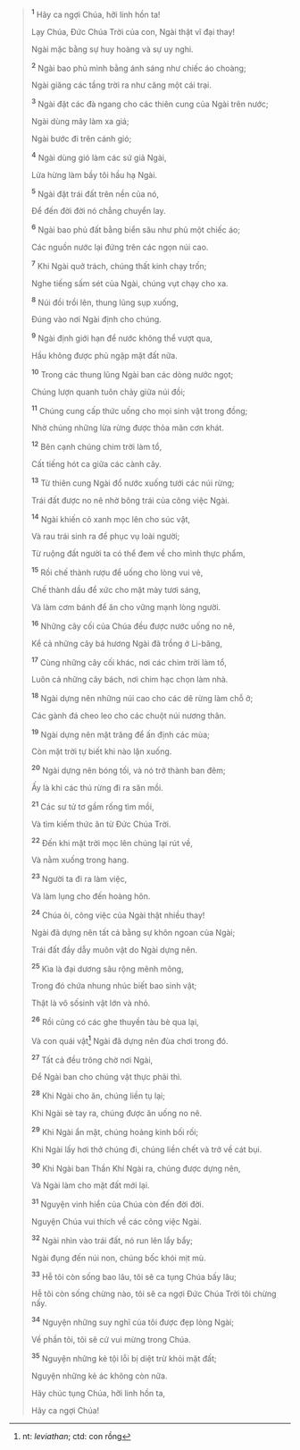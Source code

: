 > <sup><b>1</b></sup> Hãy ca ngợi Chúa, hỡi linh hồn ta!
>
> Lạy Chúa, Ðức Chúa Trời của con, Ngài thật vĩ đại thay!
>
> Ngài mặc bằng sự huy hoàng và sự uy nghi.
>
> <sup><b>2</b></sup> Ngài bao phủ mình bằng ánh sáng như chiếc áo choàng;
>
> Ngài giăng các tầng trời ra như căng một cái trại.
>
> <sup><b>3</b></sup> Ngài đặt các đà ngang cho các thiên cung của Ngài trên nước;
>
> Ngài dùng mây làm xa giá;
>
> Ngài bước đi trên cánh gió;
>
> <sup><b>4</b></sup> Ngài dùng gió làm các sứ giả Ngài,
>
> Lửa hừng làm bầy tôi hầu hạ Ngài.
>
> <sup><b>5</b></sup> Ngài đặt trái đất trên nền của nó,
>
> Ðể đến đời đời nó chẳng chuyển lay.
>
> <sup><b>6</b></sup> Ngài bao phủ đất bằng biển sâu như phủ một chiếc áo;
>
> Các nguồn nước lại đứng trên các ngọn núi cao.
>
> <sup><b>7</b></sup> Khi Ngài quở trách, chúng thất kinh chạy trốn;
>
> Nghe tiếng sấm sét của Ngài, chúng vụt chạy cho xa.
>
> <sup><b>8</b></sup> Núi đồi trồi lên, thung lũng sụp xuống,
>
> Ðúng vào nơi Ngài định cho chúng.
>
> <sup><b>9</b></sup> Ngài định giới hạn để nước không thể vượt qua,
>
> Hầu không được phủ ngập mặt đất nữa.
>
> <sup><b>10</b></sup> Trong các thung lũng Ngài ban các dòng nước ngọt;
>
> Chúng lượn quanh tuôn chảy giữa núi đồi;
>
> <sup><b>11</b></sup> Chúng cung cấp thức uống cho mọi sinh vật trong đồng;
>
> Nhờ chúng những lừa rừng được thỏa mãn cơn khát.
>
> <sup><b>12</b></sup> Bên cạnh chúng chim trời làm tổ,
>
> Cất tiếng hót ca giữa các cành cây.
>
> <sup><b>13</b></sup> Từ thiên cung Ngài đổ nước xuống tưới các núi rừng;
>
> Trái đất được no nê nhờ bông trái của công việc Ngài.
>
> <sup><b>14</b></sup> Ngài khiến cỏ xanh mọc lên cho súc vật,
>
> Và rau trái sinh ra để phục vụ loài người;
>
> Từ ruộng đất người ta có thể đem về cho mình thực phẩm,
>
> <sup><b>15</b></sup> Rồi chế thành rượu để uống cho lòng vui vẻ,
>
> Chế thành dầu để xức cho mặt mày tươi sáng,
>
> Và làm cơm bánh để ăn cho vững mạnh lòng người.
>
> <sup><b>16</b></sup> Những cây cối của Chúa đều được nước uống no nê,
>
> Kể cả những cây bá hương Ngài đã trồng ở Li-băng,
>
> <sup><b>17</b></sup> Cùng những cây cối khác, nơi các chim trời làm tổ,
>
> Luôn cả những cây bách, nơi chim hạc chọn làm nhà.
>
> <sup><b>18</b></sup> Ngài dựng nên những núi cao cho các dê rừng làm chỗ ở;
>
> Các gành đá cheo leo cho các chuột núi nương thân.
>
> <sup><b>19</b></sup> Ngài dựng nên mặt trăng để ấn định các mùa;
>
> Còn mặt trời tự biết khi nào lặn xuống.
>
> <sup><b>20</b></sup> Ngài dựng nên bóng tối, và nó trở thành ban đêm;
>
> Ấy là khi các thú rừng đi ra săn mồi.
>
> <sup><b>21</b></sup> Các sư tử tơ gầm rống tìm mồi,
>
> Và tìm kiếm thức ăn từ Ðức Chúa Trời.
>
> <sup><b>22</b></sup> Ðến khi mặt trời mọc lên chúng lại rút về,
>
> Và nằm xuống trong hang.
>
> <sup><b>23</b></sup> Người ta đi ra làm việc,
>
> Và làm lụng cho đến hoàng hôn.
>
> <sup><b>24</b></sup> Chúa ôi, công việc của Ngài thật nhiều thay!
>
> Ngài đã dựng nên tất cả bằng sự khôn ngoan của Ngài;
>
> Trái đất đầy dẫy muôn vật do Ngài dựng nên.
>
> <sup><b>25</b></sup> Kìa là đại dương sâu rộng mênh mông,
>
> Trong đó chứa nhung nhúc biết bao sinh vật;
>
> Thật là vô sốsinh vật lớn và nhỏ.
>
> <sup><b>26</b></sup> Rồi cũng có các ghe thuyền tàu bè qua lại,
>
> Và con quái vật[^1-8ef782b0-9afb-4c1b-bb98-1b09313f7b39] Ngài đã dựng nên đùa chơi trong đó.
>
> <sup><b>27</b></sup> Tất cả đều trông chờ nơi Ngài,
>
> Ðể Ngài ban cho chúng vật thực phải thì.
>
> <sup><b>28</b></sup> Khi Ngài cho ăn, chúng liền tụ lại;
>
> Khi Ngài sè tay ra, chúng được ăn uống no nê.
>
> <sup><b>29</b></sup> Khi Ngài ẩn mặt, chúng hoảng kinh bối rối;
>
> Khi Ngài lấy hơi thở chúng đi, chúng liền chết và trở về cát bụi.
>
> <sup><b>30</b></sup> Khi Ngài ban Thần Khí Ngài ra, chúng được dựng nên,
>
> Và Ngài làm cho mặt đất mới lại.
>
> <sup><b>31</b></sup> Nguyện vinh hiển của Chúa còn đến đời đời.
>
> Nguyện Chúa vui thích về các công việc Ngài.
>
> <sup><b>32</b></sup> Ngài nhìn vào trái đất, nó run lên lẩy bẩy;
>
> Ngài đụng đến núi non, chúng bốc khói mịt mù.
>
> <sup><b>33</b></sup> Hễ tôi còn sống bao lâu, tôi sẽ ca tụng Chúa bấy lâu;
>
> Hễ tôi còn sống chừng nào, tôi sẽ ca ngợi Ðức Chúa Trời tôi chừng nấy.
>
> <sup><b>34</b></sup> Nguyện những suy nghĩ của tôi được đẹp lòng Ngài;
>
> Về phần tôi, tôi sẽ cứ vui mừng trong Chúa.
>
> <sup><b>35</b></sup> Nguyện những kẻ tội lỗi bị diệt trừ khỏi mặt đất;
>
> Nguyện những kẻ ác không còn nữa.
>
> Hãy chúc tụng Chúa, hỡi linh hồn ta,
>
> Hãy ca ngợi Chúa!

[^1-8ef782b0-9afb-4c1b-bb98-1b09313f7b39]: nt: _leviathan_; ctd: con rồng
